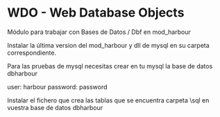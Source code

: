 ﻿WDO - Web Database Objects
==========================

Módulo para trabajar con Bases de Datos / Dbf en mod_harbour

Instalar la última version del mod_harbour y dll de mysql en su carpeta correspondiente. 

Para las pruebas de mysql necesitas crear en tu mysql la base de datos dbharbour

user: harbour
password: password

Instalar el fichero que crea las tablas que se encuentra carpeta \sql en vuestra base de datos dbharbour 
